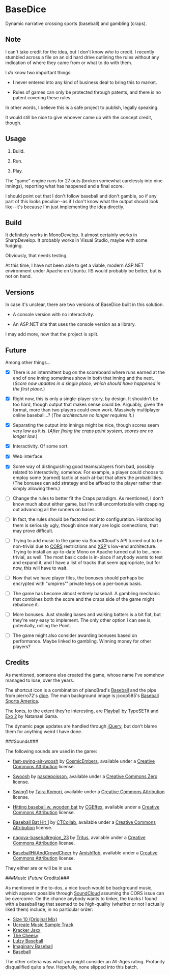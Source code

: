 BaseDice
========

Dynamic narrative crossing sports (baseball) and gambling (craps).

Note
----

I can't take credit for the idea, but I don't know _who_ to credit.  I recently stumbled across a file on an old hard drive outlining the rules without any indication of where they came from or what to do with them.

I _do_ know two important things:

 - I never entered into any kind of business deal to bring this to market.

 - Rules of games can only be protected through patents, and there is no patent covering these rules.

In other words, I believe this is a safe project to publish, legally speaking.

It would still be nice to give whoever came up with the concept credit, though.

Usage
-----

 1. Build.

 2. Run.

 3. Play.

The "game" engine runs for 27 outs (broken somewhat carelessly into nine innings), reporting what has happened and a final score.

I should point out that I don't follow baseball and don't gamble, so if any part of this looks peculiar--as if I don't know what the output should look like--it's because I'm just implementing the idea directly.

Build
-----

It definitely works in MonoDevelop. It almost certainly works in SharpDevelop. It probably works in Visual Studio, maybe with some fudging.

Obviously, that needs testing.

At this time, I have not been able to get a viable, modern ASP.NET environment under Apache on Ubuntu.  IIS would probably be better, but is not on hand.

Versions
--------

In case it's unclear, there are two versions of BaseDice built in this solution.

 - A console version with no interactivity.

 - An ASP.NET site that uses the console version as a library.

I may add more, now that the project is split.

Future
------

Among other things...

 - [X] There is an intermittent bug on the scoreboard where runs earned at the end of one inning sometimes show in both that inning and the next.  (_Score now updates in a single place, which should have happened in the first place._)

 - [X] Right now, this is only a single-player story, by design.  It shouldn't be too hard, though output that makes sense could be.  Arguably, given the format, more than two players could even work.  Massively multiplayer online baseball...?  (_The architecture no longer requires it._)

 - [X] Separating the output into innings might be nice, though scores seem very low as it is.  (_After fixing the craps point system, scores are no longer low._)

 - [X] Interactivity.  Of some sort.

 - [X] Web interface.

 - [X] Some way of distinguishing good teams/players from bad, possibly related to interactivity, somehow.  For example, a player could choose to employ some (earned) tactic at each at-bat that alters the probabilities.  (The bonuses can add strategy and be affixed to the player rather than simply allowing them.)

 - [ ] Change the rules to better fit the Craps paradigm.  As mentioned, I don't know much about either game, but I'm still uncomfortable with crapping out advancing all the runners on bases.

 - [ ] In fact, the rules should be factored out into configuration.  Hardcoding them is seriously ugly, though since many are logic connections, that may prove difficult.

 - [ ] Trying to add music to the game via SoundCloud's API turned out to be non-trivial due to [CORS](https://en.wikipedia.org/wiki/Cross-Origin_Resource_Sharing) restrictions and [XSP](https://en.wikipedia.org/wiki/XSP_%28software%29)'s low-end architecture.  Trying to install an up-to-date Mono on Apache turned out to be...non-trivial, as well.  The most basic code is in-place if anybody wants to test and expand it, and I have a list of tracks that seem appropriate, but for now, this will have to wait.

 - [ ] Now that we have player files, the bonuses should perhaps be encrypted with "umpires"' private keys on a per-bonus basis.

 - [ ] The game has become almost entirely baseball.  A gambling mechanic that combines both the score and the craps side of the game might rebalance it.

 - [ ] More bonuses.  Just stealing bases and walking batters is a bit flat, but they're very easy to implement.  The only other option I can see is, potentially, rolling the Point.

 - [ ] The game might also consider awarding bonuses based on performance.  Maybe linked to gambling.  Winning money for other players?

Credits
-------

As mentioned, someone else created the game, whose name I've somehow managed to lose, over the years.

The shortcut icon is a combination of pianoBrad's [Baseball](https://openclipart.org/detail/75919/baseball-by-pianobrad) and the pips from pierro72's [dice](https://openclipart.org/detail/181176/dice-by-pierro72-181176).  The main background image is jcoop585's [Baseball Sports America](http://pixabay.com/en/baseball-sports-america-192400/).

The fonts, to the extent they're interesting, are [Playball](https://www.google.com/fonts/specimen/Playball) by TypeSETit and [Exo 2](https://www.google.com/fonts/specimen/Exo+2) by Natanael Gama.

The dynamic page updates are handled through [jQuery](https://jquery.com/), but don't blame them for anything weird I have done.

###Sounds###

The following sounds are used in the game:

 - [fast-swing-air-woosh](https://www.freesound.org/people/CosmicEmbers/sounds/160756/) by [CosmicEmbers](https://www.freesound.org/people/CosmicEmbers/), available under a [Creative Commons Attribution](http://creativecommons.org/licenses/by/3.0/) license.

 - [Swoosh](https://www.freesound.org/people/pasdepoisson/sounds/201216/) by [pasdepoisson](https://www.freesound.org/people/pasdepoisson/), available under a [Creative Commons Zero](http://creativecommons.org/publicdomain/zero/1.0/) license.

 - [Swing1](https://www.freesound.org/people/Taira%20Komori/sounds/215025/) by [Taira Komori](https://www.freesound.org/people/Taira%20Komori/), available under a [Creative Commons Attribution](http://creativecommons.org/licenses/by/3.0/) license.

 - [Hitting baseball w. wooden bat](https://www.freesound.org/people/CGEffex/sounds/93136/) by [CGEffex](https://www.freesound.org/people/CGEffex/), available under a [Creative Commons Attribution](http://creativecommons.org/licenses/by/3.0/) license.

 - [Baseball Bat Hit 1](https://www.freesound.org/people/CTCollab/sounds/223609/) by [CTCollab](https://www.freesound.org/people/CTCollab/), available under a [Creative Commons Attribution](http://creativecommons.org/licenses/by/3.0/) license.

 - [nagoya-baseballregion_23](https://www.freesound.org/people/Tritus/sounds/197285/) by [Tritus](https://www.freesound.org/people/Tritus/), available under a [Creative Commons Attribution](http://creativecommons.org/licenses/by/3.0/) license.

 - [BaseballHitAndCrowdCheer](https://www.freesound.org/people/AmishRob/sounds/214989/) by [AmishRob](https://www.freesound.org/people/AmishRob/), available under a [Creative Commons Attribution](http://creativecommons.org/licenses/by/3.0/) license.

They either are or will be in use.

###Music (_Future_ Credits)###

As mentioned in the to-dos, a nice touch would be background music, which appears possible through [SoundCloud](https://soundcloud.com/) assuming the CORS issue can be overcome.  On the chance anybody wants to tinker, the tracks I found with a baseball tag that seemed to be high-quality (whether or not I actually liked them) include, in no particular order:

- [Size 10 (Original Mix)](https://soundcloud.com/ottoblucker/otto-bl-cker-size-10-original)
- [Ucreate Music Sample Track](https://soundcloud.com/madebyrobot/ucreate-music-sample-track)
- [Kracker Jaxx](https://soundcloud.com/jk-harris/krackerjaxx)
- [The Cheesy](https://soundcloud.com/ob3ple/the-cheesy-1)
- [Lulzy Baseball](https://soundcloud.com/lightningdude/lulzy-baseball)
- [Imaginary Baseball](https://soundcloud.com/tnyfrrro/imaginary-baseball)
- [Baseball](https://soundcloud.com/acloudintrousers/baseball)

The other criteria was what you might consider an All-Ages rating.  Profanity disqualified quite a few.  Hopefully, none slipped into this batch.
